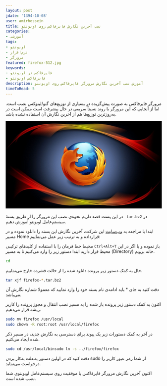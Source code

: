 ```yaml
---
layout: post
jdate: '1394-10-08'
user: amirhossein
title: نصب آخرین نگارش فایرفاکس روی اوبونتو
categories:
- آموزشی
tags:
- اوبونتو
- نرم‌افزار
- مرورگر
featured: firefox-512.jpg
keywords:
- فایرفاکس در اوبونتو
- فایرفاکس اوبونتو
description: آموزش نصب آخرین نگارش مرورگر فایرفاکس روی اوبونتو
timeToRead: 5
---
```


مرورگر فایرفاکس به صورت پیش‌گزیده در بسیاری از توزیع‌های گنو/لینوکس نصب است. اما از آنجایی که این مرورگر با روند نسبتاً سریعی در حال پیشرفت است ممکن است در به‌روزترین توزیع‌ها هم از آخرین نگارش آن استفاده نشده باشد.

![FirefoxHD](/images/FirefoxHD.jpg)

در این پست قصد داریم نحوه‌ی نصب این مرورگر را از طریق بستهٔ ` tar.bz2` در سیستم‌عامل اوبونتو آموزش دهیم.

ابتدا با مراجعه به [وب‌سایت](https://www.mozilla.org/en-US/firefox/new/) این شرکت، آخرین نگارش این بسته را دانلود نموده و در مسیر Home قرارداده و به ترتیب زیر عمل می‌نماییم:

محیط خط فرمان را با استفاده از کلیدهای ترکیبی `Ctrl+Alt+T` باز نموده و یا اگر در این محیط قرار دارید ابتدا دستور زیر را وارد می‌کنیم تا به مسیر (Directory) خانه برویم.

```sh
cd
```

حال به کمک دستور زیر پرونده دانلود شده را از حالت فشرده خارج می‌نماییم.

```sh
tar xjf firefox-*.tar.bz2
```

دقت کنید به جای * باید ادامه‌ی نام بسته خود را وارد نمایید که معمولا شماره نگارش آن می‌باشد.

اکنون به کمک دستور زیر پرونده باز شده را به مسیر نصب انتقال و مجوز پرونده را کاربر ریشه قرار می‌دهیم.

```sh
sudo mv firefox /usr/local
sudo chown -R root:root /usr/local/firefox
```

در آخر به کمک دستورات زیر یک پیوند برای دسترسی به نگارش جدید، در مسیر ذکر شده ایجاد می‌کنیم.

```sh
sudo cd /usr/local/binsudo ln -s ../firefox/firefox
```

دقت کنید که در اولین دستور به‌علت به‌کار بردن sudo از شما رمز عبور کاربر را درخواست می‌نماید.

اکنون آخرین نگارش مرورگر فایرفاکس با موفقیت روی سیستم‌عامل اوبونتوی شما نصب شده است.